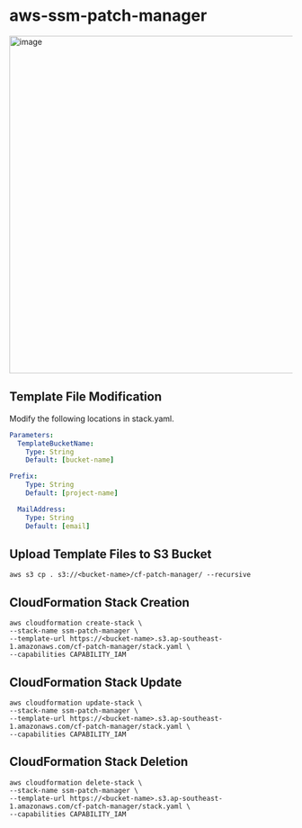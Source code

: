 # aws-ssm-patch-manager


<img width="600" alt="image" src="https://user-images.githubusercontent.com/108646116/220481806-8736bbbe-9836-401b-bed8-3c6800724d24.png">


## Template File Modification

Modify the following locations in stack.yaml.

```yaml
Parameters:
  TemplateBucketName:
    Type: String
    Default: [bucket-name]

Prefix:
    Type: String
    Default: [project-name]

  MailAddress:
    Type: String
    Default: [email]
```

## Upload  Template Files to S3 Bucket

```
aws s3 cp . s3://<bucket-name>/cf-patch-manager/ --recursive
```

## CloudFormation Stack Creation

```
aws cloudformation create-stack \
--stack-name ssm-patch-manager \
--template-url https://<bucket-name>.s3.ap-southeast-1.amazonaws.com/cf-patch-manager/stack.yaml \
--capabilities CAPABILITY_IAM
```

## CloudFormation Stack Update

```
aws cloudformation update-stack \
--stack-name ssm-patch-manager \
--template-url https://<bucket-name>.s3.ap-southeast-1.amazonaws.com/cf-patch-manager/stack.yaml \
--capabilities CAPABILITY_IAM
```

## CloudFormation Stack Deletion

```
aws cloudformation delete-stack \
--stack-name ssm-patch-manager \
--template-url https://<bucket-name>.s3.ap-southeast-1.amazonaws.com/cf-patch-manager/stack.yaml \
--capabilities CAPABILITY_IAM
```
